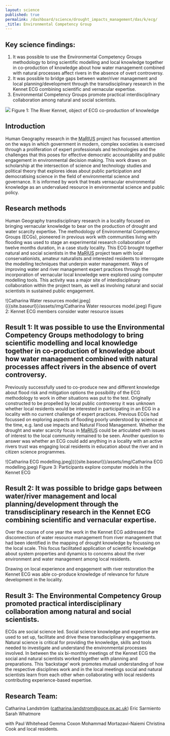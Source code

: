 ```yaml
---
layout: science
published: true
permalink: /dashboard/science/drought_impacts_management/das/k/ecg/
_title: Environmental Competency Group
---
```


## Key science findings: 
1.	It was possible to use the Environmental Competency Groups methodology to bring scientific modelling and local knowledge together in co-production of knowledge about how water management combined with natural processes affect rivers in the absence of overt controversy.
2.	It was possible to bridge gaps between water/river management and local planning/development through the transdisciplinary research in the Kennet ECG combining scientific and vernacular expertise. 
3.	Environmental Competency Groups promote practical interdisciplinary collaboration among natural and social scientists.  

![]({{site.baseurl}}/assets/img/Catharina%20Kennet%20structure.jpeg)
Figure 1: The River Kennet, object of ECG co-production of knowledge

## Introduction 

Human Geography research in the <abbr title="Managing the Risks, Impacts and Uncertainties of drought and water Scarcity">MaRIUS</abbr> project has focussed attention on the ways in which government in modern, complex societies is exercised through a proliferation of expert professionals and technologies and the challenges that this poses for effective democratic accountability and public engagement in environmental decision making. This work draws on scholarship at the intersection of science and technology studies and political theory that explores ideas about public participation and democratising science in the field of environmental science and governance. It is informed by work that treats vernacular environmental knowledge as an undervalued resource in environmental science and public policy. 


## Research methods

Human Geography transdisciplinary research in a locality focused on bringing vernacular knowledge to bear on the production of drought and water scarcity expertise. The methodology of Environmental Competency Groups (ECGs), pioneered in previous work with communities living with flooding was used to stage an experimental research collaboration of twelve months duration, in a case study locality. This ECG brought together natural and social scientists in the <abbr title="Managing the Risks, Impacts and Uncertainties of drought and water Scarcity">MaRIUS</abbr> project team with local conservationists, amateur naturalists and interested residents to interrogate the modelling techniques that underpin water management. Ways of improving water and river management expert practices through the incorporation of vernacular local knowledge were explored using computer modelling tools. This activity was a major site of interdisciplinary collaboration within the project team, as well as involving natural and social scientists in sustained public engagement.

![Catharina Water resources model.jpeg]({{site.baseurl}}/assets/img/Catharina Water resources model.jpeg)
Figure 2: Kennet ECG members consider water resource issues


## Result 1: It was possible to use the Environmental Competency Groups methodology to bring scientific modelling and local knowledge together in co-production of knowledge about how water management combined with natural processes affect rivers in the absence of overt controversy.

Previously successfully used to co-produce new and different knowledge about flood risk and mitigation options the possibility of the ECG methodology to work in other situations was put to the test. Originally constructed to be propelled by local public controversy it was unknown whether local residents would be interested in participating in an ECG in a locality with no current challenge of expert practices. Previous ECGs had focussed on exploring aspects of flooding poorly understood by science at the time, e.g. land use impacts and Natural Flood Management. Whether the drought and water scarcity focus in <abbr title="Managing the Risks, Impacts and Uncertainties of drought and water Scarcity">MaRIUS</abbr> could be articulated with issues of interest to the local community remained to be seen. Another question to answer was whether an ECG could add anything in a locality with an active rivers trust was engaging local residents in education about the river and in citizen science programmes. 

![Catharina ECG modelling.jpeg]({{site.baseurl}}/assets/img/Catharina ECG modelling.jpeg)
Figure 3: Participants explore computer models in the Kennet ECG  


## Result 2: It was possible to bridge gaps between water/river management and local planning/development through the transdisciplinary research in the Kennet ECG combining scientific and vernacular expertise.

Over the course of one year the work in the Kennet ECG addressed the disconnection of water resource management from river management that had been identified in the mapping of drought knowledge by focussing on the local scale. This focus facilitated application of scientific knowledge about system properties and dynamics to concerns about the river environment and water management among local residents. 

Drawing on local experience and engagement with river restoration the Kennet ECG was able co-produce knowledge of relevance for future development in the locality.      


## Result 3: The Environmental Competency Group promoted practical interdisciplinary collaboration among natural and social scientists.  

ECGs are social science led. Social science knowledge and expertise are used to set up, facilitate and drive these transdisciplinary engagements. Natural science is critical for providing the knowledge, skills and tools needed to investigate and understand the environmental processes involved. In between the six bi-monthly meetings of the Kennet ECG the social and natural scientists worked together with planning and preparations. This ‘backstage’ work promotes mutual understanding of how the respective disciplines work and in the local meetings social and natural scientists learn from each other when collaborating with local residents contributing experience-based expertise.


## Research Team:
Catharina Landström (catharina.landstrom@ouce.ox.ac.uk)
Eric Sarmiento
Sarah Whatmore

with
Paul Whitehead 
Gemma Coxon 
Mohammad Mortazavi-Naiemi 
Christina Cook 
and local residents.
